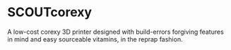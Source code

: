 # SCOUTcorexy
A low-cost corexy 3D printer designed with build-errors forgiving features in mind and easy sourceable vitamins, in the reprap fashion.
